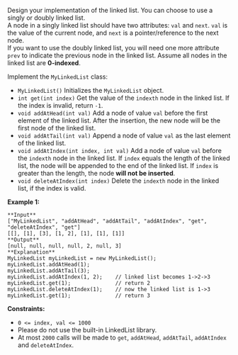 Design your implementation of the linked list. You can choose to use a singly
or doubly linked list.  
A node in a singly linked list should have two attributes: `val` and `next`.
`val` is the value of the current node, and `next` is a pointer/reference to
the next node.  
If you want to use the doubly linked list, you will need one more attribute
`prev` to indicate the previous node in the linked list. Assume all nodes in
the linked list are **0-indexed**.

Implement the `MyLinkedList` class:

  * `MyLinkedList()` Initializes the `MyLinkedList` object.
  * `int get(int index)` Get the value of the `indexth` node in the linked list. If the index is invalid, return `-1`.
  * `void addAtHead(int val)` Add a node of value `val` before the first element of the linked list. After the insertion, the new node will be the first node of the linked list.
  * `void addAtTail(int val)` Append a node of value `val` as the last element of the linked list.
  * `void addAtIndex(int index, int val)` Add a node of value `val` before the `indexth` node in the linked list. If `index` equals the length of the linked list, the node will be appended to the end of the linked list. If `index` is greater than the length, the node **will not be inserted**.
  * `void deleteAtIndex(int index)` Delete the `indexth` node in the linked list, if the index is valid.



**Example 1:**

    
    
    **Input**
    ["MyLinkedList", "addAtHead", "addAtTail", "addAtIndex", "get", "deleteAtIndex", "get"]
    [[], [1], [3], [1, 2], [1], [1], [1]]
    **Output**
    [null, null, null, null, 2, null, 3]
    **Explanation**
    MyLinkedList myLinkedList = new MyLinkedList();
    myLinkedList.addAtHead(1);
    myLinkedList.addAtTail(3);
    myLinkedList.addAtIndex(1, 2);    // linked list becomes 1->2->3
    myLinkedList.get(1);              // return 2
    myLinkedList.deleteAtIndex(1);    // now the linked list is 1->3
    myLinkedList.get(1);              // return 3
    



**Constraints:**

  * `0 <= index, val <= 1000`
  * Please do not use the built-in LinkedList library.
  * At most `2000` calls will be made to `get`, `addAtHead`, `addAtTail`, `addAtIndex` and `deleteAtIndex`.

